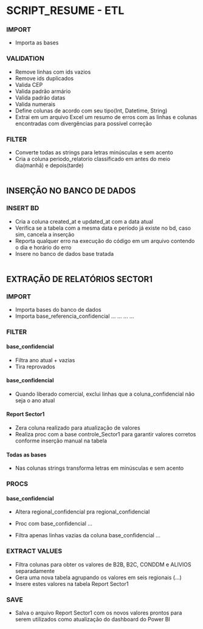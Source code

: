 # SCRIPT_RESUME - ETL

### IMPORT
- Importa as bases

### VALIDATION
- Remove linhas com ids vazios
- Remove ids duplicados
- Valida CEP
- Valida padrão armário
- Valida padrão datas
- Valida numerais
- Define colunas de acordo com seu tipo(Int, Datetime, String)
- Extrai em um arquivo Excel um resumo de erros com as linhas e colunas encontradas com divergências para possível correção

### FILTER
- Converte todas as strings para letras minúsculas e sem acento
- Cria a coluna periodo_relatorio classificado em antes do meio dia(manhã) e depois(tarde)
<br><br>

## INSERÇÃO NO BANCO DE DADOS

### INSERT BD
- Cria a coluna created_at e updated_at com a data atual
- Verifica se a tabela com a mesma data e período já existe no bd, caso sim, cancela a inserção
- Reporta qualquer erro na execução do código em um arquivo contendo o dia e horário do erro
- Insere no banco de dados base tratada
<br><br>

## EXTRAÇÃO DE RELATÓRIOS SECTOR1

### IMPORT
- Importa bases do banco de dados
- Importa base_referencia_confidencial
...
...
...
...


### FILTER
#### base_confidencial
- Filtra ano atual + vazias
- Tira reprovados

#### base_confidencial
- Quando liberado comercial, exclui linhas que a coluna_confidencial não seja o ano atual

#### Report Sector1
- Zera coluna realizado para atualização de valores
- Realiza proc com a base controle_Sector1 para garantir valores corretos conforme inserção manual na tabela

#### Todas as bases
- Nas colunas strings transforma letras em minúsculas e sem acento

### PROCS
#### base_confidencial

- Altera regional_confidencial pra regional_confidencial
- Proc com base_confidencial
...

- Filtra apenas linhas vazias da coluna base_confidencial
...


### EXTRACT VALUES
- Filtra colunas para obter os valores de B2B, B2C, CONDDM e ALIVIOS separadamente
- Gera uma nova tabela agrupando os valores em seis regionais (...)
- Insere estes valores na tabela Report Sector1

### SAVE
- Salva o arquivo Report Sector1 com os novos valores prontos para serem utilizados como atualização do dashboard do Power BI
<br><br>
